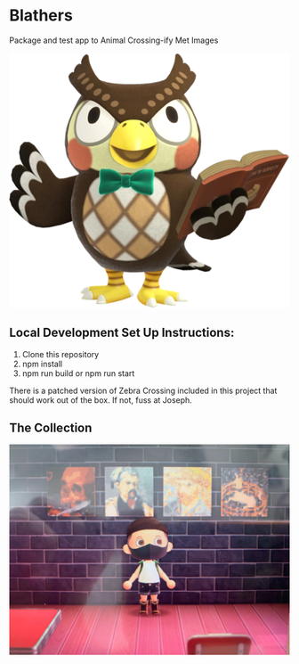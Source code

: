 # Blathers
Package and test app to Animal Crossing-ify Met Images

![Blathers](blathers.png)

## Local Development Set Up Instructions:
1. Clone this repository
2. npm install
3. npm run build or npm run start

There is a patched version of Zebra Crossing included in this project that should work out of the box. If not, fuss at Joseph.

## The Collection

![Blathers](joseph.jpg)
